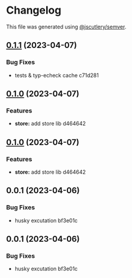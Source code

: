 # Changelog

This file was generated using [@jscutlery/semver](https://github.com/jscutlery/semver).

## [0.1.1](///compare/shell@0.1.0...shell@0.1.1) (2023-04-07)

### Bug Fixes

- tests & typ-echeck cache c71d281

## [0.1.0](///compare/shell@0.0.1...shell@0.1.0) (2023-04-07)

### Features

- **store:** add store lib d464642

## [0.1.0](///compare/shell@0.0.1...shell@0.1.0) (2023-04-07)

### Features

- **store:** add store lib d464642

## 0.0.1 (2023-04-06)

### Bug Fixes

- husky excutation bf3e01c

## 0.0.1 (2023-04-06)

### Bug Fixes

- husky excutation bf3e01c
